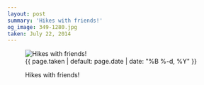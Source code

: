 ```yaml
---
layout: post
summary: 'Hikes with friends!'
og_image: 349-1280.jpg
taken: July 22, 2014
---
```


<figure class="post">
 <img alt="Hikes with friends!" sizes="(min-width: 700px) 50vw, calc(100vw - 2rem)" src="{{ site.assets_url }}/349-640.jpg" srcset="{{ site.assets_url }}/349-1280.jpg 1280w, {{ site.assets_url }}/349-960.jpg 960w, {{ site.assets_url }}/349-640.jpg 640w, {{ site.assets_url }}/349-320.jpg 320w"/>
 <figcaption>
  <time>
   {{ page.taken | default: page.date | date: "%B %-d, %Y" }}
  </time>
  <p>
   Hikes with friends!
  </p>
 </figcaption>
</figure>
